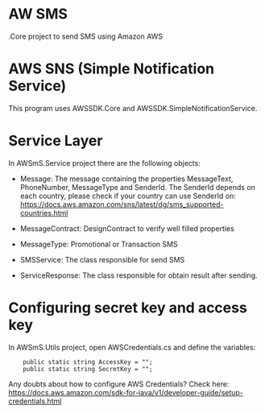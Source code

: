 # AW SMS
.Core project to send SMS using Amazon AWS

# AWS SNS (Simple Notification Service)
This program uses AWSSDK.Core and AWSSDK.SimpleNotificationService.

# Service Layer
In AWSmS.Service project there are the following objects:

- Message: The message containing the properties MessageText, PhoneNumber, MessageType and SenderId.  The SenderId depends on each country, please check if your country can use SenderId on: https://docs.aws.amazon.com/sns/latest/dg/sms_supported-countries.html

- MessageContract: DesignContract to verify well filled properties 
- MessageType: Promotional or Transaction SMS
- SMSService: The class responsible for send SMS

- ServiceResponse: The class responsible for obtain result after sending.

# Configuring secret key and access key
In AWSmS.Utils project, open AWSCredentials.cs and define the variables:

        public static string AccessKey = "";
        public static string SecretKey = "";
        
Any doubts about how to configure AWS Credentials? Check here: https://docs.aws.amazon.com/sdk-for-java/v1/developer-guide/setup-credentials.html

